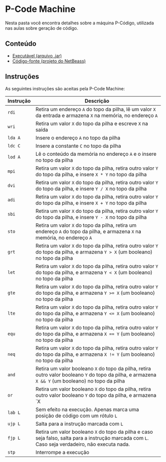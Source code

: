 # P-Code Machine

Nesta pasta você encontra detalhes sobre a máquina P-Código, utilizada nas aulas sobre geração de código.

## Conteúdo
- [Executável (arquivo .jar)](pcodemachine-executable.zip)
- [Código-fonte (projeto do NetBeass)](pcodemachine-source)

## Instruções

As seguintes instruções são aceitas pela P-Code Machine:

| Instrução | Descrição |
|-----------|-----------|
| `rdi`     | Retira um endereço `A` do topo da pilha, lê um valor `X` da entrada e armazena `X` na memória, no endereço `A` |
| `wri`     | Retira um valor `X` do topo da pilha e escreve `X` na saída |
| `lda A`   | Insere o endereço `A` no topo da pilha |
| `ldc C`   | Insere a constante `C` no topo da pilha |
| `lod A`   | Lê o conteúdo da memória no endereço `A` e o insere no topo da pilha |
| `mpi`     | Retira um valor `X` do topo da pilha, retira outro valor `Y` do topo da pilha, e insere `X * Y` no topo da pilha |
| `dvi`     | Retira um valor `X` do topo da pilha, retira outro valor `Y` do topo da pilha, e insere `Y / X` no topo da pilha |
| `adi`     | Retira um valor `X` do topo da pilha, retira outro valor `Y` do topo da pilha, e insere `X + Y` no topo da pilha |
| `sbi`     | Retira um valor `X` do topo da pilha, retira outro valor `Y` do topo da pilha, e insere `Y - X` no topo da pilha |
| `sto`     | Retira um valor `X` do topo da pilha, retira um endereço `A` do topo da pilha, e armazena `X` na memória, no endereço `A` |
| `grt`     | Retira um valor `X` do topo da pilha, retira outro valor `Y` do topo da pilha, e armazena `Y > X` (um booleano) no topo da pilha |
| `let`     | Retira um valor `X` do topo da pilha, retira outro valor `Y` do topo da pilha, e armazena `Y < X` (um booleano) no topo da pilha |
| `gte`     | Retira um valor `X` do topo da pilha, retira outro valor `Y` do topo da pilha, e armazena `Y >= X` (um booleano) no topo da pilha |
| `lte`     | Retira um valor `X` do topo da pilha, retira outro valor `Y` do topo da pilha, e armazena `Y <= X` (um booleano) no topo da pilha |
| `equ`     | Retira um valor `X` do topo da pilha, retira outro valor `Y` do topo da pilha, e armazena `X == Y` (um booleano) no topo da pilha |
| `neq`     | Retira um valor `X` do topo da pilha, retira outro valor `Y` do topo da pilha, e armazena `X != Y` (um booleano) no topo da pilha |
| `and`     | Retira um valor booleano `X` do topo da pilha, retira outro valor booleano `Y` do topo da pilha, e armazena `X && Y` (um booleano) no topo da pilha |
| `or`      | Retira um valor booleano `X` do topo da pilha, retira outro valor booleano `Y` do topo da pilha, e armazena `X || Y` (um booleano) no topo da pilha |
| `lab L`   | Sem efeito na execução. Apenas marca uma posição de código com um rótulo `L` |
| `ujp L`   | Salta para a instrução marcada com `L` |
| `fjp L`   | Retira um valor booleano `X` do topo da pilha e caso seja falso, salta para a instrução marcada com `L`. Caso seja verdadeiro, não executa nada. |
| `stp`     | Interrompe a execução |
